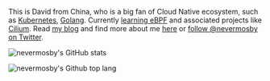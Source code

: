 This is David from China, who is a big fan of Cloud Native ecosystem, such as [Kubernetes](https://davidlovezoe.club/wordpress/archives/tag/kubernetes), [Golang](https://davidlovezoe.club/wordpress/archives/tag/golang). Currently [learning eBPF](https://davidlovezoe.club/wordpress/archives/tag/ebpf) and associated projects like [Cilium](https://cilium.io/blog/2020/05/04/guest-blog-kubernetes-cilium). Read [my blog](https://davidlovezoe.club/) and find more about me [here](https://davidlovezoe.club/wordpress/about) or [follow @nevermosby on Twitter](https://twitter.com/nevermosby).

![nevermosby's GitHub stats](https://github-readme-stats.vercel.app/api?username=nevermosby&show_icons=true&include_all_commits=true&theme=dracula)

![nevermosby's Github top lang](https://github-readme-stats.vercel.app/api/top-langs/?username=nevermosby&layout=compact&theme=dracula&hide_border=true)

<!--
| <img align="center" src="https://github-readme-stats.vercel.app/api?username=nevermosby&show_icons=true&include_all_commits=true&theme=dracula&hide_border=true" alt="nevermosby's github stats" />| <img align="center" src="https://github-readme-stats.vercel.app/api/top-langs/?username=nevermosby&layout=compact&theme=dracula&hide_border=true" /> |
| ------------- | ------------- |
-->
